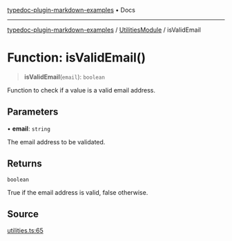 [typedoc-plugin-markdown-examples](../../README.md) • Docs

***

[typedoc-plugin-markdown-examples](../../modules.md) / [UtilitiesModule](../README.md) / isValidEmail

# Function: isValidEmail()

> **isValidEmail**(`email`): `boolean`

Function to check if a value is a valid email address.

## Parameters

• **email**: `string`

The email address to be validated.

## Returns

`boolean`

True if the email address is valid, false otherwise.

## Source

[utilities.ts:65](https://github.com/typedoc2md/typedoc-plugin-markdown-examples/blob/bacb1c2264a9626cba5f9e7959f4fc899171a745/examples/src/utilities.ts#L65)
